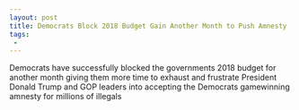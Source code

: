 ```yaml
---
layout: post
title: Democrats Block 2018 Budget Gain Another Month to Push Amnesty
tags:
 -
---
```

Democrats have successfully blocked the governments 2018 budget for another month giving them more time to exhaust and frustrate President Donald Trump and GOP leaders into accepting the Democrats gamewinning amnesty for millions of illegals
